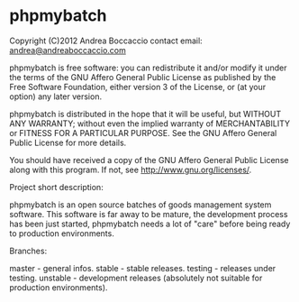phpmybatch
==========

Copyright (C)2012 Andrea Boccaccio
contact email: andrea@andreaboccaccio.com

phpmybatch is free software: you can redistribute it and/or modify
it under the terms of the GNU Affero General Public License as
published by the Free Software Foundation, either version 3 of the
License, or (at your option) any later version.

phpmybatch is distributed in the hope that it will be useful,
but WITHOUT ANY WARRANTY; without even the implied warranty of
MERCHANTABILITY or FITNESS FOR A PARTICULAR PURPOSE.  See the
GNU Affero General Public License for more details.

You should have received a copy of the GNU Affero General Public License
along with this program.  If not, see <http://www.gnu.org/licenses/>.


Project short description:

phpmybatch is an open source batches of goods management system software.
This software is far away to be mature, the development process has been just
started, phpmybatch needs a lot of "care" before being ready to production
environments.


Branches:

master - general infos.
stable - stable releases.
testing - releases under testing.
unstable - development releases (absolutely not suitable for production
environments).
